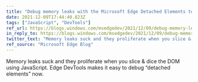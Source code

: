 ```yaml
---
title: "Debug memory leaks with the Microsoft Edge Detached Elements tool"
date: 2021-12-09T17:44:40.823Z
tags: ["JavaScript", "DevTools"]
ref_url: https://blogs.windows.com/msedgedev/2021/12/09/debug-memory-leaks-detached-elements-tool-devtools/
in_reply_to: https://blogs.windows.com/msedgedev/2021/12/09/debug-memory-leaks-detached-elements-tool-devtools/
twitter_text: "Memory leaks suck and they proliferate when you slice & dice the DOM using JavaScript. @MSEdgeDev now makes it easy to debug “detached elements” in DevTools."
ref_source: "Microsoft Edge Blog"
---
```


Memory leaks suck and they proliferate when you slice & dice the DOM using JavaScript. Edge DevTools makes it easy to debug “detached elements” now.
